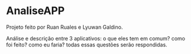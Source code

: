# AnaliseAPP
Projeto feito por Ruan Ruales e Lyuwan Galdino.

Análise e descrição entre 3 aplicativos: o que eles tem em comum? como foi feito? como eu faria? todas essas questões serão respondidas.
